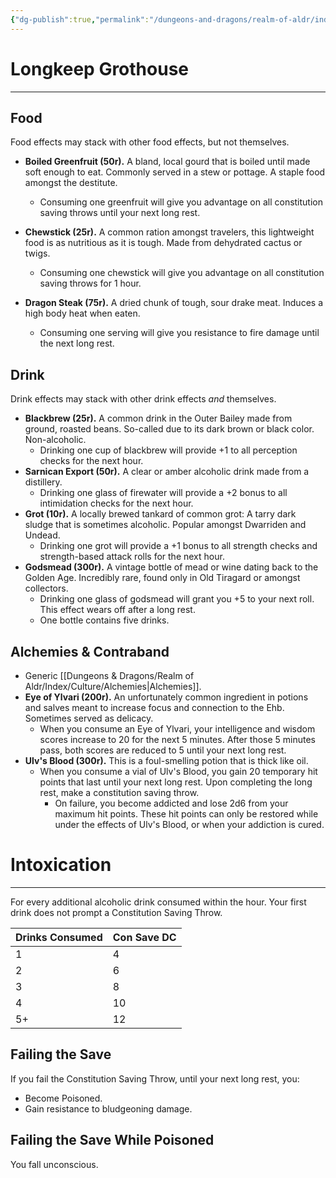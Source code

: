 ```yaml
---
{"dg-publish":true,"permalink":"/dungeons-and-dragons/realm-of-aldr/index/culture/food-and-drink/"}
---
```


# Longkeep Grothouse
---
## Food
Food effects may stack with other food effects, but not themselves.
- **Boiled Greenfruit (50r).** A bland, local gourd that is boiled until made soft enough to eat. Commonly served in a stew or pottage. A staple food amongst the destitute.
	- Consuming one greenfruit will give you advantage on all constitution saving throws until your next long rest.

- **Chewstick (25r).** A common ration amongst travelers, this lightweight food is as nutritious as it is tough. Made from dehydrated cactus or twigs.
	- Consuming one chewstick will give you advantage on all constitution saving throws for 1 hour.

- **Dragon Steak (75r).** A dried chunk of tough, sour drake meat. Induces a high body heat when eaten.
	- Consuming one serving will give you resistance to fire damage until the next long rest.
## Drink
Drink effects may stack with other drink effects *and* themselves.
- **Blackbrew (25r).** A common drink in the Outer Bailey made from ground, roasted beans. So-called due to its dark brown or black color. Non-alcoholic.
	- Drinking one cup of blackbrew will provide +1 to all perception checks for the next hour.
- **Sarnican Export (50r).** A clear or amber alcoholic drink made from a distillery. 
	- Drinking one glass of firewater will provide a +2 bonus to all intimidation checks for the next hour.
- **Grot (10r).** A locally brewed tankard of common grot: A tarry dark sludge that is sometimes alcoholic. Popular amongst Dwarriden and Undead.
	- Drinking one grot will provide a +1 bonus to all strength checks and strength-based attack rolls for the next hour.
- **Godsmead (300r).** A vintage bottle of mead or wine dating back to the Golden Age. Incredibly rare, found only in Old Tiragard or amongst collectors.
	- Drinking one glass of godsmead will grant you +5 to your next roll. This effect wears off after a long rest.
	- One bottle contains five drinks.
## Alchemies & Contraband
- Generic [[Dungeons & Dragons/Realm of Aldr/Index/Culture/Alchemies\|Alchemies]].
- **Eye of Ylvari (200r).** An unfortunately common ingredient in potions and salves meant to increase focus and connection to the Ehb. Sometimes served as delicacy.
	- When you consume an Eye of Ylvari, your intelligence and wisdom scores increase to 20 for the next 5 minutes. After those 5 minutes pass, both scores are reduced to 5 until your next long rest.
- **Ulv's Blood (300r).** This is a foul-smelling potion that is thick like oil.
	- When you consume a vial of Ulv's Blood, you gain 20 temporary hit points that last until your next long rest. Upon completing the long rest, make a constitution saving throw.
		- On failure, you become addicted and lose 2d6 from your maximum hit points. These hit points can only be restored while under the effects of Ulv's Blood, or when your addiction is cured.
# Intoxication
---
For every additional alcoholic drink consumed within the hour. Your first drink does not prompt a Constitution Saving Throw.

|  Drinks Consumed   |  Con Save DC   |
| --- | --- |
|  1   |   4  |
|  2   |   6  |
|  3   |   8  |
|  4   |   10  |
|  5+   |   12 |

## Failing the Save
If you fail the Constitution Saving Throw, until your next long rest, you:
- Become Poisoned.
- Gain resistance to bludgeoning damage.
## Failing the Save While Poisoned
You fall unconscious.